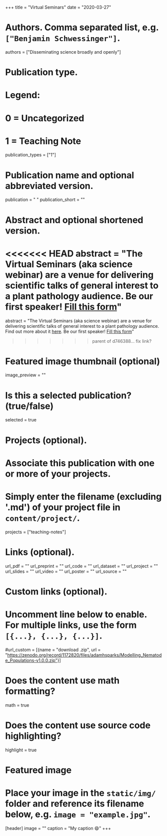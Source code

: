 +++
title = "Virtual Seminars"
date = "2020-03-27"

# Authors. Comma separated list, e.g. `["Benjamin Schwessinger"]`.
authors = ["Disseminating science broadly and openly"]

# Publication type.
# Legend:
# 0 = Uncategorized
# 1 = Teaching Note

publication_types = ["1"]

# Publication name and optional abbreviated version.

publication = " "
publication_short = ""

# Abstract and optional shortened version.
<<<<<<< HEAD
abstract = "The Virtual Seminars (aka science webinar) are a venue for delivering scientific talks of general interest to a plant pathology audience. Be our first speaker! [Fill this form](https://docs.google.com/forms/d/e/1FAIpQLSdCBzRJRzSVnx4J-sIaeAfpQvbSGHCjyINnIT-tqOKLk3wPQA/viewform?usp=send_form)"
=======
abstract = "The Virtual Seminars (aka science webinar) are a venue for delivering scientific talks of general interest to a plant pathology audience. Find out more about it [here](http://127.0.0.1:4321/publication/). Be our first speaker! [Fill this form](https://docs.google.com/forms/d/e/1FAIpQLSdCBzRJRzSVnx4J-sIaeAfpQvbSGHCjyINnIT-tqOKLk3wPQA/viewform?usp=send_form)"
>>>>>>> parent of d746388... fix link?
 
# Featured image thumbnail (optional)
image_preview = ""

# Is this a selected publication? (true/false)
selected = true

# Projects (optional).
#   Associate this publication with one or more of your projects.
#   Simply enter the filename (excluding '.md') of your project file in `content/project/`.
projects = ["teaching-notes"]

# Links (optional).
url_pdf = ""
url_preprint = ""
url_code = ""
url_dataset = ""
url_project = ""
url_slides = ""
url_video = ""
url_poster = ""
url_source = ""
 
# Custom links (optional).
#   Uncomment line below to enable. For multiple links, use the form `[{...}, {...}, {...}]`.
#url_custom = [{name = "download .zip", url = "https://zenodo.org/record/1172820/files/adamhsparks/Modelling_Nematode_Populations-v1.0.0.zip"}]

# Does the content use math formatting?
math = true

# Does the content use source code highlighting?
highlight = true

# Featured image
# Place your image in the `static/img/` folder and reference its filename below, e.g. `image = "example.jpg"`.
[header]
image = ""
caption = "My caption :smile:"
+++


